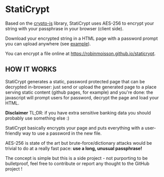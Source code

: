 # StatiCrypt

Based on the [crypto-js](https://github.com/brix/crypto-js) library, StatiCrypt uses AES-256 to encrypt your string with your passphrase in your browser (client side).

Download your encrypted string in a HTML page with a password prompt you can upload anywhere (see [example](https://robinmoisson.github.io/staticrypt/example.html)).

You can encrypt a file online at https://robinmoisson.github.io/staticrypt.

## HOW IT WORKS

StatiCrypt generates a static, password protected page that can be decrypted in-browser: just send or upload the generated page to a place serving static content (github pages, for example) and you're done: the javascript will prompt users for password, decrypt the page and load your HTML.

**Disclaimer** TL;DR: if you have extra sensitive banking data you should probably use something else :)

StatiCrypt basically encrypts your page and puts everything with a user-friendly way to use a password in the new file. 

AES-256 is state of the art but brute-force/dictionary attacks would be trivial to do at a really fast pace: **use a long, unusual passphrase!**

The concept is simple but this is a side project - not purporting to be bulletproof, feel free to contribute or report any thought to the GitHub project !

